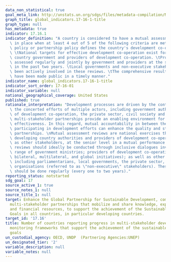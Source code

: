 ```yaml
---
data_non_statistical: true
goal_meta_link: http://unstats.un.org/sdgs/files/metadata-compilation/Metadata-Goal-17.pdf
graph_title: global_indicators.17-16-1-title
graph_type: null
has_metadata: true
indicator: 17.16.1
indicator_definition: "A country is considered to have a mutual assessment of progress\
  \ in place when at least 4 out of 5 of the following criteria are met: \tAn aid\
  \ policy or partnership policy defines the country's development co-operation priorities.\
  \ \tNational targets for effective development co-operation exist for both the developing\
  \ country government and providers of development co-operation. \tProgress has been\
  \ assessed regularly and jointly by government and providers at the senior level\
  \ in the past two years. \tLocal governments and non-executive stakeholders have\
  \ been actively involved in these reviews. \tThe comprehensive results of the review\
  \ have been made public in a timely manner."
indicator_name: global_indicators.17-16-1-title
indicator_sort_order: 17-16-01
indicator_variable: null
national_geographical_coverage: United States
published: true
rationale_interpretation: "Development processes are driven by the contributions and\
  \ the concerted efforts of multiple actors, including government authorities, providers\
  \ of development co-operation, the private sector, civil society and others. Strong\
  \ multi-stakeholder partnerships provide an enabling environment for greater development\
  \ effectiveness. In this regard, mutual accountability in between the relevant stakeholders\
  \ participating in development efforts can enhance the quality and strength of these\
  \ partnerships. \nMutual assessment reviews are national exercises that engage both\
  \ developing country authorities and providers of development co-operation, as well\
  \ as other stakeholders, at the senior level in a mutual performance review. These\
  \ reviews should ideally be conducted through inclusive dialogues involving a broad\
  \ range of government ministries; providers of development co-operation (including\
  \ bilateral, multilateral, and global initiatives); as well as other stakeholders,\
  \ including parliamentarians, local governments, the private sector, and civil society\
  \ organisations (referred to as \"non-executive\" stakeholders). These assessments\
  \ should be done regularly (every one to two years)."
reporting_status: notstarted
sdg_goal: 17
source_active_1: true
source_notes_1: null
source_title_1: null
target: Enhance the Global Partnership for Sustainable Development, complemented by
  multi-stakeholder partnerships that mobilize and share knowledge, expertise, technology
  and financial resources, to support the achievement of the Sustainable Development
  Goals in all countries, in particular developing countries.
target_id: '17.16'
title: Number of countries reporting progress in multi-stakeholder development effectiveness
  monitoring frameworks that support the achievement of the sustainable development
  goals
un_custodial_agency: OECD, UNDP  (Partnering Agencies:UNEP)
un_designated_tier: '2'
variable_description: null
variable_notes: null
---
```

